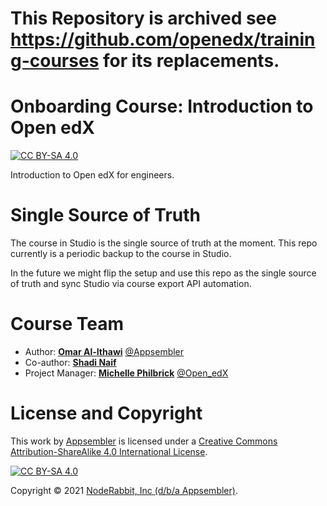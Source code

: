 # This Repository is archived see https://github.com/openedx/training-courses for its replacements.



# Onboarding Course: Introduction to Open edX
[![CC BY-SA 4.0][cc-by-sa-shield]][cc-by-sa]

Introduction to Open edX for engineers.

# Single Source of Truth
The course in Studio is the single source of truth at the moment. This repo currently is a periodic backup to the course in Studio.

In the future we might flip the setup and use this repo as the single source of truth and sync Studio via course export API automation.

# Course Team

 - Author: **[Omar Al-Ithawi](http://github.com/OmarIthawi)** [@Appsembler](https://github.com/appsembler/)
 - Co-author: **[Shadi Naif](http://github.com/shadinaif)**
 - Project Manager: **[Michelle Philbrick](http://github.com/michellephilbrick)** [@Open_edX](https://github.com/openedx/)

# License and Copyright

This work by [Appsembler](https://appsembler.com/) is licensed under a
[Creative Commons Attribution-ShareAlike 4.0 International License][cc-by-sa].

[![CC BY-SA 4.0][cc-by-sa-image]][cc-by-sa]

[cc-by-sa]: http://creativecommons.org/licenses/by-sa/4.0/
[cc-by-sa-image]: https://licensebuttons.net/l/by-sa/4.0/88x31.png
[cc-by-sa-shield]: https://img.shields.io/badge/License-CC%20BY--SA%204.0-green.svg

Copyright © 2021 [NodeRabbit, Inc (d/b/a Appsembler)](https://github.com/appsembler/).
